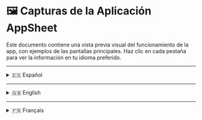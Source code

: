 # 🖼️ Capturas de la Aplicación AppSheet

Este documento contiene una vista previa visual del funcionamiento de la app, con ejemplos de las pantallas principales. Haz clic en cada pestaña para ver la información en tu idioma preferido.

---

<details>
<summary>🇪🇸 Español</summary>

### 1. Pantalla Principal  
Vista donde el técnico puede seleccionar el día de trabajo.

![Pantalla Principal](![image](https://github.com/user-attachments/assets/37f3de9a-bc85-465b-a937-d9824cb73604))

---

### 2. Formulario de Producción  
Formulario que el técnico rellena con los datos de su jornada laboral.

![Formulario de Producción](![image](https://github.com/user-attachments/assets/fa46bc78-81c3-436b-a77a-30f3cbde6c38))

---

### 3. Vista de "Total Aproximado"  
Resumen automático del rendimiento del técnico, incluyendo puntos y salario bruto estimado.

![Resumen Total Aproximado](![image](https://github.com/user-attachments/assets/66390eb8-92fd-4f1e-abe8-94abb0c4f802))

</details>

---

<details>
<summary>🇬🇧 English</summary>

### 1. Main Screen  
Where the technician selects the workday.

![Main Screen](![image](https://github.com/user-attachments/assets/37f3de9a-bc85-465b-a937-d9824cb73604))

---

### 2. Production Entry Form  
Form where the technician fills out their workday data.

![Production Form](![image](https://github.com/user-attachments/assets/fa46bc78-81c3-436b-a77a-30f3cbde6c38))

---

### 3. "Approximate Total" View  
A performance summary including points and estimated gross salary.

![Approximate Total](![image](https://github.com/user-attachments/assets/66390eb8-92fd-4f1e-abe8-94abb0c4f802))

</details>

---

<details>
<summary>🇫🇷 Français</summary>

### 1. Écran Principal  
Vue où le technicien sélectionne le jour de travail.

![Écran Principal](![image](https://github.com/user-attachments/assets/37f3de9a-bc85-465b-a937-d9824cb73604))

---

### 2. Formulaire de Production  
Formulaire que le technicien remplit avec les données de sa journée.

![Formulaire de Production](![image](https://github.com/user-attachments/assets/fa46bc78-81c3-436b-a77a-30f3cbde6c38))

---

### 3. Vue "Total Approximatif"  
Résumé des performances du technicien avec points et salaire brut estimé.

![Total Approximatif](![image](https://github.com/user-attachments/assets/66390eb8-92fd-4f1e-abe8-94abb0c4f802))

</details>
